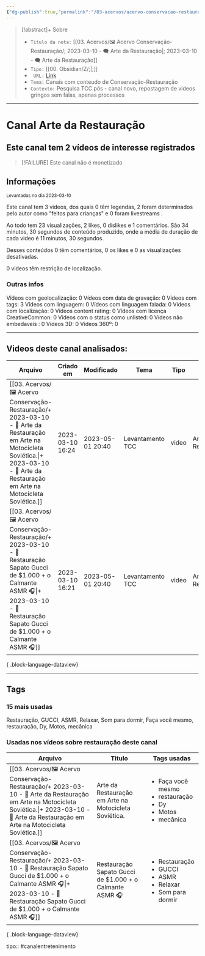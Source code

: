 ```yaml
---
{"dg-publish":true,"permalink":"/03-acervos/acervo-conservacao-restauracao/2023-03-10-arte-da-restauracao/","tags":["🖼️/🗨️"],"created":"2023-03-10T16:13:04.160-03:00","updated":"2023-03-17T10:28:11.444-03:00"}
---
```


>[!abstract]+ Sobre
>- `Titulo da nota:`  [[03. Acervos/🖼️ Acervo Conservação-Restauração/; 2023-03-10 - 🗨️ Arte da Restauração\|; 2023-03-10 - 🗨️ Arte da Restauração]]
>- `Tipo:`  [[00. Obsidian/Z/;\|;]]
>- ` URL:`   [Link](http://www.youtube.com/@artedarestauracao4176)
>- `Tema:`   Canais com conteudo de Conservação-Restauração
>- ` Contexto: ` Pesquisa TCC pós - canal novo, repostagem de videos gringos sem falas, apenas processos
***

# Canal Arte da Restauração
## Este canal tem 2 vídeos de interesse registrados
>[!FAILURE] Este canal não é monetizado

## Informações
<small> Levantadas no dia 2023-03-10 </small>


Este canal tem 3 videos, dos quais 0 têm legendas, 2 foram determinados pelo autor como "feitos para crianças" e 0 foram livestreams .

Ao todo tem 23 visualizações, 2 likes, 0 dislikes e 1 comentários.
São 34 minutos, 30 segundos de conteúdo produzido, onde a média de duração de cada video é 11 minutos, 30 segundos.

Desses conteúdos 0 têm comentários, 0 os likes e 0 as visualizações desativadas.

0 videos têm restrição de localização.

### Outras infos

Vídeos com geolocalização: 0
Vídeos com data de gravação: 0
Vídeos com tags: 3
Vídeos com linguagem: 0
Vídeos com linguagem falada: 0
Vídeos com localização: 0
Vídeos content rating: 0
Vídeos com licença CreativeCommon: 0
Vídeos com o status como unlisted: 0
Vídeos não embedaveis : 0
Vídeos 3D: 0
Videos 360º: 0

***
## Videos deste canal analisados:
| Arquivo                                                                                                                                                                                                            | Criado em        | Modificado       | Tema             | Tipo  | Canal               |
| ------------------------------------------------------------------------------------------------------------------------------------------------------------------------------------------------------------------ | ---------------- | ---------------- | ---------------- | ----- | ------------------- |
| [[03. Acervos/🖼️ Acervo Conservação-Restauração/+ 2023-03-10   -  🎥️ Arte da Restauração em Arte na Motocicleta Soviética.\|+ 2023-03-10   -  🎥️ Arte da Restauração em Arte na Motocicleta Soviética.]]     | 2023-03-10 16:24 | 2023-05-01 20:40 | Levantamento TCC | video | Arte da Restauração |
| [[03. Acervos/🖼️ Acervo Conservação-Restauração/+ 2023-03-10   -  🎥️ Restauração Sapato Gucci de $1.000 + o Calmante ASMR 🎧\|+ 2023-03-10   -  🎥️ Restauração Sapato Gucci de $1.000 + o Calmante ASMR 🎧]] | 2023-03-10 16:21 | 2023-05-01 20:40 | Levantamento TCC | video | Arte da Restauração |

{ .block-language-dataview}
***

## Tags
### 15 mais usadas

Restauração, GUCCI, ASMR, Relaxar, Som para dormir, Faça você mesmo, restauração, Dy, Motos, mecânica

### Usadas nos vídeos sobre restauração deste canal
| Arquivo                                                                                                                                                                                                            | Titulo                                                  | Tags usadas                                                                                      |
| ------------------------------------------------------------------------------------------------------------------------------------------------------------------------------------------------------------------ | ------------------------------------------------------- | ------------------------------------------------------------------------------------------------ |
| [[03. Acervos/🖼️ Acervo Conservação-Restauração/+ 2023-03-10   -  🎥️ Arte da Restauração em Arte na Motocicleta Soviética.\|+ 2023-03-10   -  🎥️ Arte da Restauração em Arte na Motocicleta Soviética.]]     | Arte da Restauração em Arte na Motocicleta Soviética.   | <ul><li>Faça você mesmo</li><li>restauração</li><li>Dy</li><li>Motos</li><li>mecânica</li></ul>  |
| [[03. Acervos/🖼️ Acervo Conservação-Restauração/+ 2023-03-10   -  🎥️ Restauração Sapato Gucci de $1.000 + o Calmante ASMR 🎧\|+ 2023-03-10   -  🎥️ Restauração Sapato Gucci de $1.000 + o Calmante ASMR 🎧]] | Restauração Sapato Gucci de $1.000 + o Calmante ASMR 🎧 | <ul><li>Restauração</li><li>GUCCI</li><li>ASMR</li><li>Relaxar</li><li>Som para dormir</li></ul> |

{ .block-language-dataview}



tipo:: #canalentretenimento